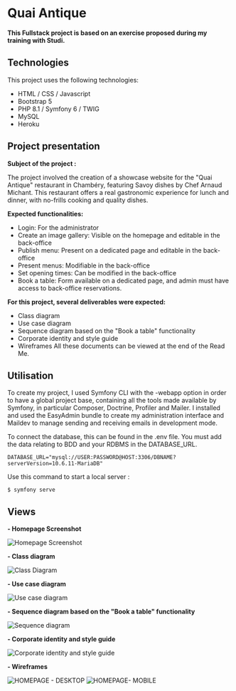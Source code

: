 # Quai Antique

**This Fullstack project is based on an exercise proposed during my training with Studi.**

## Technologies

This project uses the following technologies:
- HTML / CSS / Javascript
- Bootstrap 5
- PHP 8.1 / Symfony 6 / TWIG
- MySQL
- Heroku

## Project presentation

**Subject of the project :**

The project involved the creation of a showcase website for the "Quai Antique" restaurant in Chambéry, featuring Savoy dishes by Chef Arnaud Michant. This restaurant offers a real gastronomic experience for lunch and dinner, with no-frills cooking and quality dishes.

**Expected functionalities:**
- Login: For the administrator
- Create an image gallery: Visible on the homepage and editable in the back-office
- Publish menu: Present on a dedicated page and editable in the back-office
- Present menus: Modifiable in the back-office
- Set opening times: Can be modified in the back-office
- Book a table: Form available on a dedicated page, and admin must have access to back-office reservations.

**For this project, several deliverables were expected:**
- Class diagram 
- Use case diagram 
- Sequence diagram based on the "Book a table" functionality
- Corporate identity and style guide 
- Wireframes 
All these documents can be viewed at the end of the Read Me. 

## Utilisation

To create my project, I used Symfony CLI with the -webapp option in order to have a global project base, containing all the tools made available by Symfony, in particular Composer, Doctrine, Profiler and Mailer. I installed and used the EasyAdmin bundle to create my administration interface and Maildev to manage sending and receiving emails in development mode.

To connect the database, this can be found in the .env file. You must add the data relating to BDD and your RDBMS in the DATABASE_URL.

```
DATABASE_URL="mysql://USER:PASSWORD@HOST:3306/DBNAME?serverVersion=10.6.11-MariaDB"
```

Use this command to start a local server :

```
$ symfony serve
```

## Views

**- Homepage Screenshot**

![Homepage Screenshot](https://github.com/justinedbdev/quaiantique2/assets/124370560/03ed7b05-7374-4143-8543-9064da415abd)

**- Class diagram**

![Class Diagram](https://github.com/justinedbdev/quaiantique2/assets/124370560/7308252e-e805-4bb1-b14b-0177613227e6)

**- Use case diagram**

![Use case diagram](https://github.com/justinedbdev/quaiantique2/assets/124370560/5816a3a8-a9b3-4363-b242-1c76a467aed3)

**- Sequence diagram based on the "Book a table" functionality**

![Sequence diagram](https://github.com/justinedbdev/quaiantique2/assets/124370560/e0c72742-32a5-4b56-9724-fd59963f2bc0)

**- Corporate identity and style guide** 

![Corporate identity and style guide](https://github.com/justinedbdev/quaiantique2/assets/124370560/d8d481ba-91b5-4590-b4a0-9095e2704b36)

**- Wireframes**

![HOMEPAGE - DESKTOP](https://github.com/justinedbdev/quaiantique2/assets/124370560/8f97d9e3-266f-4851-a6b7-df28e576fbdd)
![HOMEPAGE- MOBILE](https://github.com/justinedbdev/quaiantique2/assets/124370560/3e26f0d0-f2e3-451b-bcce-2d0561b8d72c)
